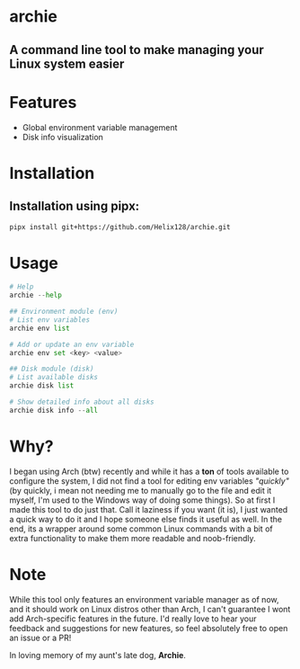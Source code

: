 # archie
## A command line tool to make managing your Linux system easier

# Features
- Global environment variable management
- Disk info visualization

# Installation
## Installation using pipx:
```bash
pipx install git+https://github.com/Helix128/archie.git
```

# Usage
```python
# Help
archie --help

## Environment module (env)
# List env variables
archie env list

# Add or update an env variable
archie env set <key> <value>

## Disk module (disk)
# List available disks
archie disk list

# Show detailed info about all disks
archie disk info --all
```

# Why?
I began using Arch (btw) recently and while it has a **ton** of tools available to configure the system, I did not find a tool for editing env variables *"quickly"* (by quickly, i mean not needing me to manually go to the file and edit it myself, I'm used to the Windows way of doing some things). So at first I made this tool to do just that. Call it laziness if you want (it is), I just wanted a quick way to do it and I hope someone else finds it useful as well. In the end, its a wrapper around some common Linux commands with a bit of extra functionality to make them more readable and noob-friendly.

# Note
While this tool only features an environment variable manager as of now, and it should work on Linux distros other than Arch, I can't guarantee I wont add Arch-specific features in the future.
I'd really love to hear your feedback and suggestions for new features, so feel absolutely free to open an issue or a PR!

In loving memory of my aunt's late dog, **Archie**.

